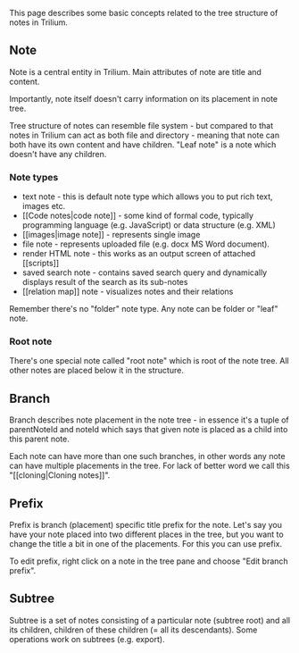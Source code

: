 This page describes some basic concepts related to the tree structure of notes in Trilium.

## Note

Note is a central entity in Trilium. Main attributes of note are title and content.

Importantly, note itself doesn't carry information on its placement in note tree.

Tree structure of notes can resemble file system - but compared to that notes in Trilium can act as both file and directory - meaning that note can both have its own content and have children. "Leaf note" is a note which doesn't have any children. 

### Note types

* text note - this is default note type which allows you to put rich text, images etc.
* [[Code notes|code note]] - some kind of formal code, typically programming language (e.g. JavaScript) or data structure (e.g. XML)
* [[images|image note]] - represents single image
* file note - represents uploaded file (e.g. docx MS Word document).
* render HTML note - this works as an output screen of attached [[scripts]]
* saved search note - contains saved search query and dynamically displays result of the search as its sub-notes
* [[relation map]] note - visualizes notes and their relations

Remember there's no "folder" note type. Any note can be folder or "leaf" note.

### Root note
There's one special note called "root note" which is root of the note tree. All other notes are placed below it in the structure.

## Branch

Branch describes note placement in the note tree - in essence it's a tuple of parentNoteId and noteId which says that given note is placed as a child into this parent note.

Each note can have more than one such branches, in other words any note can have multiple placements in the tree. For lack of better word we call this "[[cloning|Cloning notes]]".

## Prefix

Prefix is branch (placement) specific title prefix for the note. Let's say you have your note placed into two different places in the tree, but you want to change the title a bit in one of the placements. For this you can use prefix.

To edit prefix, right click on a note in the tree pane and choose "Edit branch prefix".

## Subtree

Subtree is a set of notes consisting of a particular note (subtree root) and all its children, children of these children (= all its descendants). Some operations work on subtrees (e.g. export).